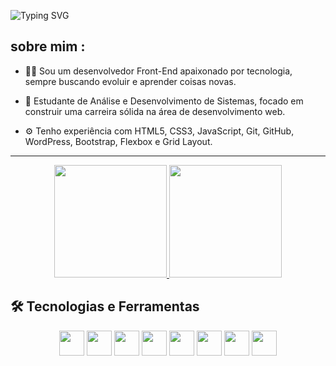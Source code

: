 ![Typing SVG](https://readme-typing-svg.demolab.com?font=Fira+Code&size=30&pause=1000&center=true&vCenter=true&width=600&lines=Olá!+Meu+nome+é+Gabriel+Ferrari.;Seja+bem-vindo!)




<h2> sobre mim :</h2>

- 👨‍💻 Sou um desenvolvedor Front-End apaixonado por tecnologia, sempre buscando evoluir e aprender coisas novas.
  
- 📘 Estudante de Análise e Desenvolvimento de Sistemas, focado em construir uma carreira sólida na área de desenvolvimento web.
  
- ⚙️ Tenho experiência com HTML5, CSS3, JavaScript, Git, GitHub, WordPress, Bootstrap, Flexbox e Grid Layout.

 <hr>

  <div align="center">
  <a href="https://github.com/GabriellFerrari">
    <img height="180em" src="https://github-readme-stats.vercel.app/api?username=GabriellFerrari&show_icons=true&theme=dark&include_all_commits=true&count_private=true"/>
    <img height="180em" src="https://github-readme-stats.vercel.app/api/top-langs/?username=GabriellFerrari&layout=compact&langs_count=16&theme=dark"/>
  </a>
</div>


<h2>🛠️ Tecnologias e Ferramentas</h2>
<div align="center">
  <img src="https://cdn.jsdelivr.net/gh/devicons/devicon/icons/javascript/javascript-original.svg" width="40" height="40"/>
  <img src="https://cdn.jsdelivr.net/gh/devicons/devicon/icons/html5/html5-original.svg" width="40" height="40"/>
  <img src="https://cdn.jsdelivr.net/gh/devicons/devicon/icons/css3/css3-original.svg" width="40" height="40"/>
  <img src="https://cdn.jsdelivr.net/gh/devicons/devicon/icons/python/python-original.svg" width="40" height="40"/>
  <img src="https://cdn.jsdelivr.net/gh/devicons/devicon/icons/git/git-original.svg" width="40" height="40"/>
  <img src="https://cdn.jsdelivr.net/gh/devicons/devicon/icons/wordpress/wordpress-original.svg" width="40" height="40"/>
  <img src="https://cdn.jsdelivr.net/gh/devicons/devicon/icons/figma/figma-original.svg" width="40" height="40"/>
  <img src="https://cdn.jsdelivr.net/gh/devicons/devicon/icons/notion/notion-original.svg" width="40" height="40"/>
</div>




